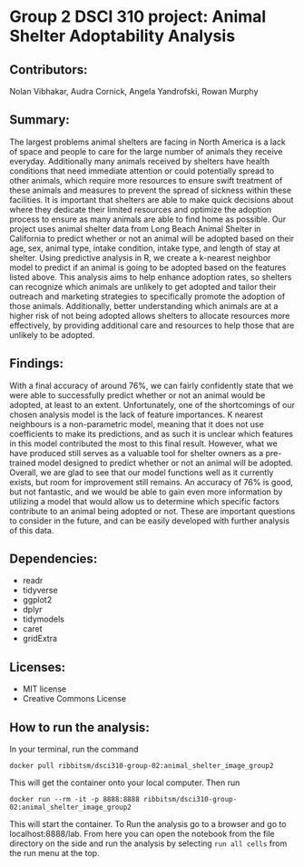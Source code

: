 # Group 2 DSCI 310 project: Animal Shelter Adoptability Analysis
## Contributors:
Nolan Vibhakar, Audra Cornick, Angela Yandrofski, Rowan Murphy

## Summary:
The largest problems animal shelters are facing in North America is a lack of space and people to care for the large number of animals they receive everyday. Additionally many animals received by shelters have health conditions that need immediate attention or could potentially spread to other animals, which require more resources to ensure swift treatment of these animals and measures to prevent the spread of sickness within these facilities. It is important that shelters are able to make quick decisions about where they dedicate their limited resources and optimize the adoption process to ensure as many animals are able to find home as possible.
Our project uses animal shelter data from Long Beach Animal Shelter in California to predict whether or not an animal will be adopted based on their age, sex, animal type, intake condition, intake type, and length of stay at shelter. Using predictive analysis in R, we create a k-nearest neighbor model to predict if an animal is going to be adopted based on the features listed above. 
This analysis aims to help enhance adoption rates, so shelters can recognize which animals are unlikely to get adopted and tailor their outreach and marketing strategies to specifically promote the adoption of those animals. Additionally, better understanding which animals are at a higher risk of not being adopted allows shelters to allocate resources more effectively, by providing additional care and resources to help those that are unlikely to be adopted.

## Findings:
With a final accuracy of around 76%, we can fairly confidently state that we were able to successfully predict whether or not an animal would be adopted, at least to an extent. Unfortunately, one of the shortcomings of our chosen analysis model is the lack of feature importances. K nearest neighbours is a non-parametric model, meaning that it does not use coefficients to make its predictions, and as such it is unclear which features in this model contributed the most to this final result. However, what we have produced still serves as a valuable tool for shelter owners as a pre-trained model designed to predict whether or not an animal will be adopted. Overall, we are glad to see that our model functions well as it currently exists, but room for improvement still remains. An accuracy of 76% is good, but not fantastic, and we would be able to gain even more information by utilizing a model that would allow us to determine which specific factors contribute to an animal being adopted or not. These are important questions to consider in the future, and can be easily developed with further analysis of this data.

## Dependencies:
- readr
- tidyverse
- ggplot2
- dplyr
- tidymodels
- caret
- gridExtra

## Licenses:
- MIT license
- Creative Commons License

## How to run the analysis:
In your terminal, run the command

`docker pull ribbitsm/dsci310-group-02:animal_shelter_image_group2`

This will get the container onto your local computer. Then run

`docker run --rm -it -p 8888:8888 ribbitsm/dsci310-group-02:animal_shelter_image_group2`

This will start the container. To Run the analysis go to a browser and go to localhost:8888/lab. From here you can open the notebook from the file directory on the side and run the analysis by selecting `run all cells` from the run menu at the top.

